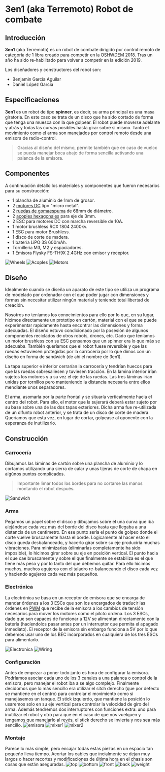 # 3en1 (aka Terremoto) Robot de combate

## Introducción
**3en1** (aka Terremoto) es un robot de combate dirigido por control remoto de categoría de 1 libra creado para competir en la [OSHWDEM](https://oshwdem.org) 2018. Tras un año ha sido re-habilitado para volver a competir en la edición 2019.

Los diseñadores y constructores del robot son:
- Benjamin García Aguilar
- Daniel López García

## Especificaciones
**3en1** es un robot de tipo **spinner**, es decir, su arma principal es una masa giratoria. En este caso se trata de un disco que ha sido cortado de forma que tenga una muesca con la que golpear.
El robot puede moverse adelante y atrás y todas las curvas posibles hasta girar sobre si mismo.
Tanto el movimiento como el arma son manejados por control remoto desde una emisora de radio-control.
>Gracias al diseño del mismo, permite también que en caso de vuelco se pueda manejar boca abajo de forma sencilla activando una palanca de la emisora.

## Componentes
A continuación detallo los materiales y componentes que fueron necesarios para su construcción:

- 1 plancha de aluminio de 1mm de grosor.
- 2 [motores DC]([https://tienda.bricogeek.com/motores/220-motor-micro-metal-dc-con-reductora-298-1.html?search_query=Micro+Metal&results=35](https://tienda.bricogeek.com/motores/220-motor-micro-metal-dc-con-reductora-298-1.html?search_query=Micro+Metal&results=35)) tipo "micro metal".
- 2 [ruedas de gomaespuma](https://www.ebay.com/sch/i.html?_nkw=Racing+Foam+Tires+Wheel+Rims+4Pcs+Set+For+HSP+HPI+1%2F10+On-road+RC+Car+12mm+Hex) de 68mm de diámetro.
- 2 [acoples hexagonales](https://www.ebay.com/itm/2x-3mm-Flexible-Motor-Brass-Shaft-Hex-Coupling-Coupler-w-wrench-for-Tyre-Wheel/253223731688?ssPageName=STRK%3AMEBIDX%3AIT&_trksid=p2057872.m2749.l2649) para eje de 3mm.
- 2 ESC para motores DC con marcha reversible de 10A.
- 1 motor brushless RCX 1804 2400kv.
- 1 ESC para motor Brushless.
- 1 disco de corte de madera.
- 1 batería LiPO 3S 600mAh.
- Tornillería M3, M2 y espaciadores.
- 1 Emisora Flysky FS-TH9X 2.4GHz con emisor y receptor.

![Wheels](/res/wheels.jpg) ![Acoples](/res/acoples.jpg) ![Motors](/res/motors.jpg)

## Diseño
Idealmente cuando se diseña un aparato de este tipo se utiliza un programa de modelado por ordenador con el que poder jugar con dimensiones y formas sin necesitar utilizar ningún material y teniendo total libertad de creación. 

Nosotros no teníamos los conocimientos para ello por lo que, en su lugar, hicimos directamente un prototipo en cartón, material con el que se puede experimentar rapidamente hasta encontrar las dimensiones y forma adecuadas. El diseño estuvo condicionado por la posesión de algunos componentes reciclados de otros robots, drones, etc. Dado que teníamos un motor brushless con su ESC pensamos que un spinner era lo que más se adecuaba. También queríamos que el robot fuese reversible y que las ruedas estuviesen protegidas por la carrocería por lo que dimos con un diseño en forma de sandwich (de ahí el nombre de 3en1). 

La tapa superior e inferior cerrarían la carrocería y tendrían huecos para que las ruedas sobresaliesen y tuviesen tracción. En la lamina interior irían sujetos los motores y a su vez el eje de las ruedas. Las tres láminas irían unidas por tornillos pero manteniendo la distancia necesaria entre ellos mendiante unos separadores.

El arma, asomaría por la parte frontal y se situaría verticalmente hacia el centro del robot. Para ello, el motor que la sujerará deberá estar sujeto por su base sobre una de las dos tapas exteriores.
Dicha arma fue re-utilizada de un difunto robot anterior, y se trata de un disco de corte de madera. Queríamos que esta vez, en lugar de cortar, golpease al oponente con la esperanza de inutilizarlo. 

## Construcción

### Carrocería
Dibujamos las láminas de cartón sobre una plancha de aluminio y lo cortamos utilizando una sierra de calar y unas tijeras de corte de chapa en algúnos puntos complicados. 
> Importante limar todos los bordes para no cortarse las manos montando el robot después.

![Sandwich](/res/sandwich.jpg)

### Arma
Pegamos un papel sobre el disco y dibujamos sobre el una curva que iba alejándose cada vez más del borde del disco hasta que llegaba a una distancia de un centimetro. En ese punto sería el punto de golpeo donde el corte vuelve bruscamente hasta el borde.
Logicamente al hacer esto el disco queda desbalanceado, y hacerlo girar sobre su eje produciría muchas vibraciones. Para minimizarlas (eliminarlas completamente ha sido imposible), lo hicimos girar sobre su eje en posición vertical. El punto hacia el que cae bruscamente y sobre el que finalmente se estabiliza es el que tiene más peso y por lo tanto del que debemos quitar. Para ello hicimos muchos, muchos agujeros con el taladro re-balanceando el disco cada vez y haciendo agujeros cada vez más pequeños.

### Electrónica
La electrónica se basa en un receptor de emisora que se encarga de mandar órdenes a los 3 ESCs que son los encargados de traducir las órdenes en [PWM](https://en.wikipedia.org/wiki/Pulse-width_modulation) que recibe de la emisora a los cambios de tensión necesarios para mover los motores como el piloto ordena. Los 3 ESCs, dado que son capaces de funcionar a 12V se alimentan directamente con la batería (hacíendolos pasar antes por un interruptor que permita el apagado inmediato). El receptor de la emisora sin embargo funciona a 5V por lo que debemos usar uno de los BEC incorporados en cualquiera de los tres ESCs para alimentarlo.

![Electronica](/res/electronica3en1.jpg)
![Wiring](/res/wiring.jpg)

### Configuración
Antes de empezar a poner todo junto es hora de configurar la emisora. Podríamos asociar cada uno de los 3 canales a una palanca o control de la emisora, pero manejar el robot iba a se algo complejo. Finalmente decidomos que lo más sencillo era utilizar el sitch derecho (que por defecto se mantiene en el centro) para controlar el movimiento como si manejásemos un tanque.
El stick izquierdo, que mantiene la posición lo usaremos solo en su eje vertical para controlar la velocidad de giro del arma.
Además tendremos dos interruptores con funciones extra: uno para inutilizar el robot y otro para que en el caso de que nos vuelquen y tengamos que manejarlo al revés, el stick derecho se invierta y nos sea más sencillo.
![emisora](/res/emisora.jpg)
![mixer1](/res/mixer1.jpg)
![mixer2](/res/mixer2.jpg)

### Montaje
Parece lo más simple, pero encajar todas estas piezas en un espacio tan pequeño lleva tiempo. Acortar los cables que incialmente se dejan muy largos o hacer recortes y modificaciones de última hora en el chasis son cosas que están aseguradas.
![top](/res/top.jpg)
![bottom](/res/bottom.jpg)
![front](/res/front.jpg)
![back](/res/back.jpg)
![weight](/res/weight.jpg)